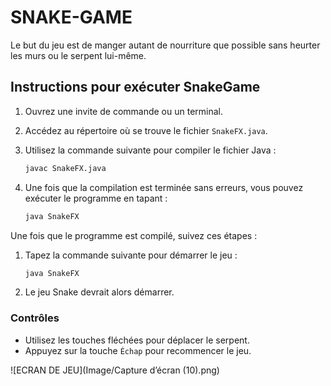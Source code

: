 # SNAKE-GAME
Le but du jeu est de manger autant de nourriture que possible sans heurter les murs ou le serpent lui-même.

## Instructions pour exécuter SnakeGame

1. Ouvrez une invite de commande ou un terminal.

2. Accédez au répertoire où se trouve le fichier `SnakeFX.java`.

3. Utilisez la commande suivante pour compiler le fichier Java :
    ```bash
    javac SnakeFX.java
    ```

4. Une fois que la compilation est terminée sans erreurs, vous pouvez exécuter le programme en tapant :
    ```bash
    java SnakeFX
    ```

Une fois que le programme est compilé, suivez ces étapes :

1. Tapez la commande suivante pour démarrer le jeu :
    ```bash
    java SnakeFX
    ```

2. Le jeu Snake devrait alors démarrer.

### Contrôles

- Utilisez les touches fléchées pour déplacer le serpent.
- Appuyez sur la touche `Échap` pour recommencer le jeu.

![ECRAN DE JEU](Image/Capture d’écran (10).png)

